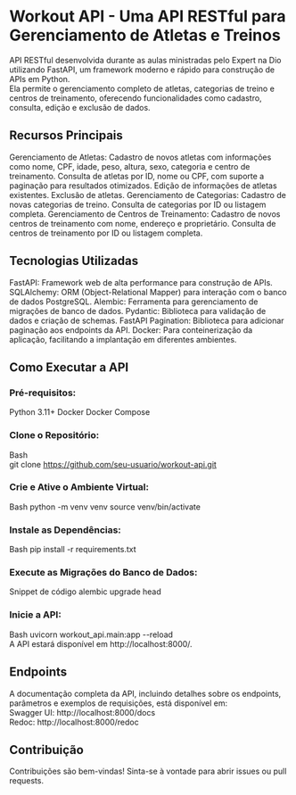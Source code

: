 # Workout API - Uma API RESTful para Gerenciamento de Atletas e Treinos
API RESTful desenvolvida durante as aulas ministradas pelo Expert na Dio utilizando FastAPI, um framework moderno e rápido para construção de APIs em Python.<br>Ela permite o gerenciamento completo de atletas, categorias de treino e centros de treinamento, oferecendo funcionalidades como cadastro, consulta, edição e exclusão de dados.

## Recursos Principais
Gerenciamento de Atletas:
Cadastro de novos atletas com informações como nome, CPF, idade, peso, altura, sexo, categoria e centro de treinamento.
Consulta de atletas por ID, nome ou CPF, com suporte a paginação para resultados otimizados.
Edição de informações de atletas existentes.
Exclusão de atletas.
Gerenciamento de Categorias:
Cadastro de novas categorias de treino.
Consulta de categorias por ID ou listagem completa.
Gerenciamento de Centros de Treinamento:
Cadastro de novos centros de treinamento com nome, endereço e proprietário.
Consulta de centros de treinamento por ID ou listagem completa.

## Tecnologias Utilizadas
FastAPI: Framework web de alta performance para construção de APIs.
SQLAlchemy: ORM (Object-Relational Mapper) para interação com o banco de dados PostgreSQL.
Alembic: Ferramenta para gerenciamento de migrações de banco de dados.
Pydantic: Biblioteca para validação de dados e criação de schemas.
FastAPI Pagination: Biblioteca para adicionar paginação aos endpoints da API.
Docker: Para conteinerização da aplicação, facilitando a implantação em diferentes ambientes.

## Como Executar a API
### Pré-requisitos:
Python 3.11+
Docker
Docker Compose

### Clone o Repositório:
Bash <br>
git clone https://github.com/seu-usuario/workout-api.git

### Crie e Ative o Ambiente Virtual:
Bash
python -m venv venv
source venv/bin/activate

### Instale as Dependências:
Bash
pip install -r requirements.txt

### Execute as Migrações do Banco de Dados:
Snippet de código
alembic upgrade head

### Inicie a API:
Bash
uvicorn workout_api.main:app --reload<br>
A API estará disponível em http://localhost:8000/.

## Endpoints
A documentação completa da API, incluindo detalhes sobre os endpoints, parâmetros e exemplos de requisições, está disponível em:<br>
Swagger UI: http://localhost:8000/docs<br>
Redoc: http://localhost:8000/redoc

## Contribuição
Contribuições são bem-vindas! Sinta-se à vontade para abrir issues ou pull requests.
